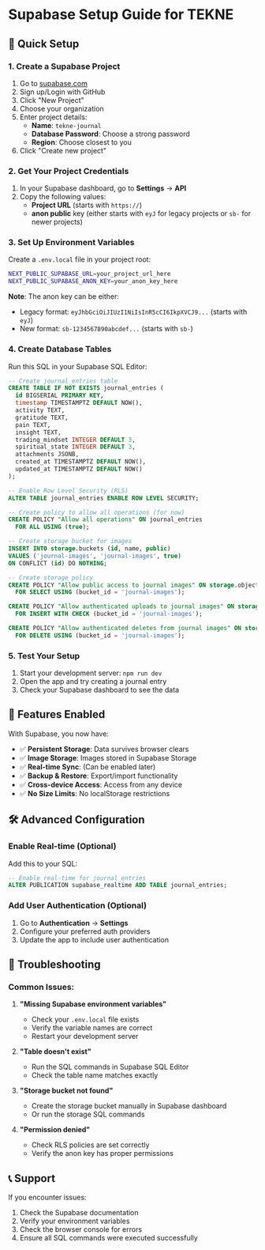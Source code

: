 # Supabase Setup Guide for TEKNE

## 🚀 Quick Setup

### 1. Create a Supabase Project

1. Go to [supabase.com](https://supabase.com)
2. Sign up/Login with GitHub
3. Click "New Project"
4. Choose your organization
5. Enter project details:
   - **Name**: `tekne-journal`
   - **Database Password**: Choose a strong password
   - **Region**: Choose closest to you
6. Click "Create new project"

### 2. Get Your Project Credentials

1. In your Supabase dashboard, go to **Settings** → **API**
2. Copy the following values:
   - **Project URL** (starts with `https://`)
   - **anon public** key (either starts with `eyJ` for legacy projects or `sb-` for newer projects)

### 3. Set Up Environment Variables

Create a `.env.local` file in your project root:

```bash
NEXT_PUBLIC_SUPABASE_URL=your_project_url_here
NEXT_PUBLIC_SUPABASE_ANON_KEY=your_anon_key_here
```

**Note**: The anon key can be either:
- Legacy format: `eyJhbGciOiJIUzI1NiIsInR5cCI6IkpXVCJ9...` (starts with `eyJ`)
- New format: `sb-1234567890abcdef...` (starts with `sb-`)

### 4. Create Database Tables

Run this SQL in your Supabase SQL Editor:

```sql
-- Create journal_entries table
CREATE TABLE IF NOT EXISTS journal_entries (
  id BIGSERIAL PRIMARY KEY,
  timestamp TIMESTAMPTZ DEFAULT NOW(),
  activity TEXT,
  gratitude TEXT,
  pain TEXT,
  insight TEXT,
  trading_mindset INTEGER DEFAULT 3,
  spiritual_state INTEGER DEFAULT 3,
  attachments JSONB,
  created_at TIMESTAMPTZ DEFAULT NOW(),
  updated_at TIMESTAMPTZ DEFAULT NOW()
);

-- Enable Row Level Security (RLS)
ALTER TABLE journal_entries ENABLE ROW LEVEL SECURITY;

-- Create policy to allow all operations (for now)
CREATE POLICY "Allow all operations" ON journal_entries
  FOR ALL USING (true);

-- Create storage bucket for images
INSERT INTO storage.buckets (id, name, public)
VALUES ('journal-images', 'journal-images', true)
ON CONFLICT (id) DO NOTHING;

-- Create storage policy
CREATE POLICY "Allow public access to journal images" ON storage.objects
  FOR SELECT USING (bucket_id = 'journal-images');

CREATE POLICY "Allow authenticated uploads to journal images" ON storage.objects
  FOR INSERT WITH CHECK (bucket_id = 'journal-images');

CREATE POLICY "Allow authenticated deletes from journal images" ON storage.objects
  FOR DELETE USING (bucket_id = 'journal-images');
```

### 5. Test Your Setup

1. Start your development server: `npm run dev`
2. Open the app and try creating a journal entry
3. Check your Supabase dashboard to see the data

## 🔧 Features Enabled

With Supabase, you now have:

- ✅ **Persistent Storage**: Data survives browser clears
- ✅ **Image Storage**: Images stored in Supabase Storage
- ✅ **Real-time Sync**: (Can be enabled later)
- ✅ **Backup & Restore**: Export/import functionality
- ✅ **Cross-device Access**: Access from any device
- ✅ **No Size Limits**: No localStorage restrictions

## 🛠️ Advanced Configuration

### Enable Real-time (Optional)

Add this to your SQL:

```sql
-- Enable real-time for journal_entries
ALTER PUBLICATION supabase_realtime ADD TABLE journal_entries;
```

### Add User Authentication (Optional)

1. Go to **Authentication** → **Settings**
2. Configure your preferred auth providers
3. Update the app to include user authentication

## 🚨 Troubleshooting

### Common Issues:

1. **"Missing Supabase environment variables"**
   - Check your `.env.local` file exists
   - Verify the variable names are correct
   - Restart your development server

2. **"Table doesn't exist"**
   - Run the SQL commands in Supabase SQL Editor
   - Check the table name matches exactly

3. **"Storage bucket not found"**
   - Create the storage bucket manually in Supabase dashboard
   - Or run the storage SQL commands

4. **"Permission denied"**
   - Check RLS policies are set correctly
   - Verify the anon key has proper permissions

## 📞 Support

If you encounter issues:
1. Check the Supabase documentation
2. Verify your environment variables
3. Check the browser console for errors
4. Ensure all SQL commands were executed successfully 
